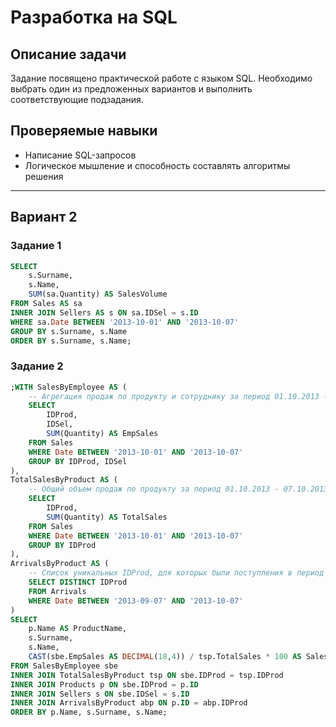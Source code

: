 # Разработка на SQL

## Описание задачи
Задание посвящено практической работе с языком SQL. Необходимо выбрать один из предложенных вариантов и выполнить соответствующие подзадания.

## Проверяемые навыки
- Написание SQL-запросов
- Логическое мышление и способность составлять алгоритмы решения

---

## Вариант 2

### Задание 1
```sql
SELECT 
    s.Surname,
    s.Name,
    SUM(sa.Quantity) AS SalesVolume
FROM Sales AS sa
INNER JOIN Sellers AS s ON sa.IDSel = s.ID
WHERE sa.Date BETWEEN '2013-10-01' AND '2013-10-07'
GROUP BY s.Surname, s.Name
ORDER BY s.Surname, s.Name;
```

### Задание 2
```sql
;WITH SalesByEmployee AS (
    -- Агрегация продаж по продукту и сотруднику за период 01.10.2013 - 07.10.2013
    SELECT 
        IDProd, 
        IDSel, 
        SUM(Quantity) AS EmpSales
    FROM Sales
    WHERE Date BETWEEN '2013-10-01' AND '2013-10-07'
    GROUP BY IDProd, IDSel
),
TotalSalesByProduct AS (
    -- Общий объем продаж по продукту за период 01.10.2013 - 07.10.2013
    SELECT 
        IDProd, 
        SUM(Quantity) AS TotalSales
    FROM Sales
    WHERE Date BETWEEN '2013-10-01' AND '2013-10-07'
    GROUP BY IDProd
),
ArrivalsByProduct AS (
    -- Список уникальных IDProd, для которых были поступления в период 07.09.2013 - 07.10.2013
    SELECT DISTINCT IDProd
    FROM Arrivals
    WHERE Date BETWEEN '2013-09-07' AND '2013-10-07'
)
SELECT 
    p.Name AS ProductName,
    s.Surname,
    s.Name,
    CAST(sbe.EmpSales AS DECIMAL(18,4)) / tsp.TotalSales * 100 AS SalesPercentage
FROM SalesByEmployee sbe
INNER JOIN TotalSalesByProduct tsp ON sbe.IDProd = tsp.IDProd
INNER JOIN Products p ON sbe.IDProd = p.ID
INNER JOIN Sellers s ON sbe.IDSel = s.ID
INNER JOIN ArrivalsByProduct abp ON p.ID = abp.IDProd
ORDER BY p.Name, s.Surname, s.Name;
```


